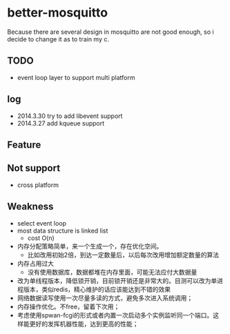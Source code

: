 better-mosquitto
================
Because there are several design in mosquitto are not good enough, so i decide to change it as to train my c.

## TODO
- event loop layer to support multi platform

## log
- 2014.3.30 try to add libevent support
- 2014.3.27 add kqueue support


## Feature

## Not support
- cross platform

## Weakness
- select event loop
- most data structure is linked list
  - cost O(n)
- 内存分配策略简单，来一个生成一个，存在优化空间。
  - 比如改用初始2倍，到达一定数量后，以后每次改用增加额定数量的算法
- 内存占用过大
  - 没有使用数据库，数据都堆在内存里面，可能无法应付大数据量
- 改为单线程版本，降低锁开销，目前锁开销还是非常大的。目测可以改为单进程版本，类似redis，精心维护的话应该能达到不错的效果
- 网络数据读写使用一次尽量多读的方式，避免多次进入系统调用；
- 内存操作优化。不free，留着下次用；
- 考虑使用spwan-fcgi的形式或者内置一次启动多个实例监听同一个端口。这样能更好的发挥机器性能，达到更高的性能；
